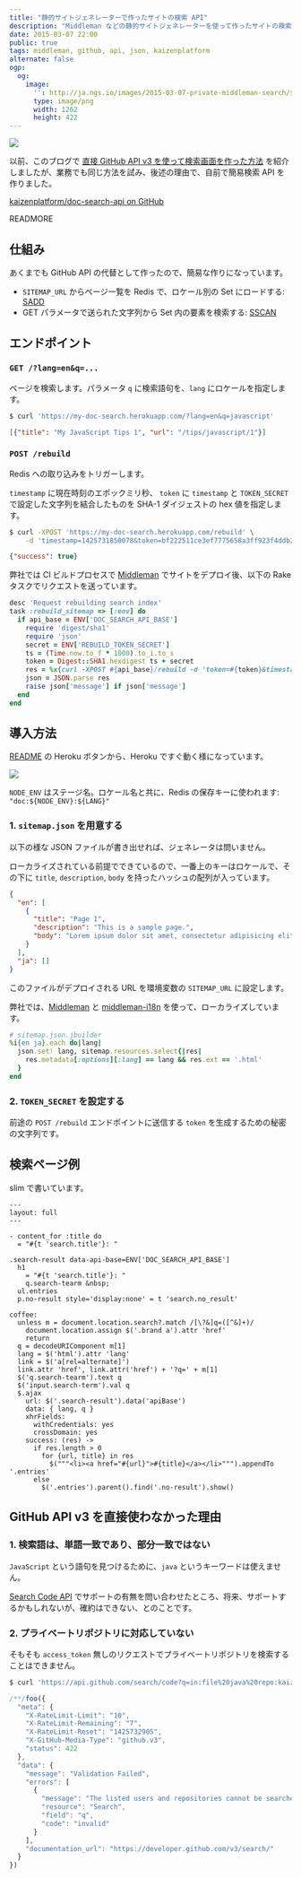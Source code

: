 ```yaml
---
title: "静的サイトジェネレーターで作ったサイトの検索 API"
description: "Middleman などの静的サイトジェネレーターを使って作ったサイトの検索 API を作りました"
date: 2015-03-07 22:00
public: true
tags: middleman, github, api, json, kaizenplatform
alternate: false
ogp:
  og:
    image:
      '': http://ja.ngs.io/images/2015-03-07-private-middleman-search/screen1.png
      type: image/png
      width: 1262
      height: 422
---
```


![](2015-03-07-private-middleman-search/screen1.png)

以前、このブログで [直接 GitHub API v3 を使って検索画面を作った方法][prev] を紹介しましたが、業務でも同じ方法を試み、後述の理由で、自前で簡易検索 API を作りました。

[kaizenplatform/doc-search-api on GitHub][repo]

READMORE

## 仕組み

あくまでも GitHub API の代替として作ったので、簡易な作りになっています。

- `SITEMAP_URL` からページ一覧を Redis で、ロケール別の Set にロードする: [SADD]
- GET パラメータで送られた文字列から Set 内の要素を検索する: [SSCAN]

## エンドポイント

### `GET /?lang=en&q=...`

ページを検索します。パラメータ `q` に検索語句を、`lang` にロケールを指定します。

```bash
$ curl 'https://my-doc-search.herokuapp.com/?lang=en&q=javascript'
```

```json
[{"title": "My JavaScript Tips 1", "url": "/tips/javascript/1"}]
```

### `POST /rebuild`

Redis への取り込みをトリガーします。

`timestamp` に現在時刻のエポックミリ秒、 `token` に `timestamp` と `TOKEN_SECRET` で設定した文字列を結合したものを SHA-1 ダイジェストの hex 値を指定します。

```bash
$ curl -XPOST 'https://my-doc-search.herokuapp.com/rebuild' \
    -d 'timestamp=1425731850078&token=bf222511ce3ef7775658a3ff923f4ddb25fe0d12'
```

```json
{"success": true}
```

弊社では CI ビルドプロセスで [Middleman] でサイトをデプロイ後、以下の Rake タスクでリクエストを送っています。

```rb
desc 'Request rebuilding search index'
task :rebuild_sitemap => [:env] do
  if api_base = ENV['DOC_SEARCH_API_BASE']
    require 'digest/sha1'
    require 'json'
    secret = ENV['REBUILD_TOKEN_SECRET']
    ts = (Time.now.to_f * 1000).to_i.to_s
    token = Digest::SHA1.hexdigest ts + secret
    res = %x{curl -XPOST #{api_base}/rebuild -d 'token=#{token}&timestamp=#{ts}'}
    json = JSON.parse res
    raise json['message'] if json['message']
  end
end
```

## 導入方法

[README] の Heroku ボタンから、Heroku ですぐ動く様になっています。

![](2015-03-07-private-middleman-search/screen2.png)

`NODE_ENV` はステージ名。ロケール名と共に、Redis の保存キーに使われます: `"doc:${NODE_ENV}:${LANG}"`

### 1. `sitemap.json` を用意する

以下の様な JSON ファイルが書き出せれば、ジェネレータは問いません。

ローカライズされている前提でできているので、一番上のキーはロケールで、その下に `title`, `description`, `body` を持ったハッシュの配列が入っています。

```json
{
  "en": [
    {
      "title": "Page 1",
      "description": "This is a sample page.",
      "body": "Lorem ipsum dolor sit amet, consectetur adipisicing elit"
    }
  ],
  "ja": []
}
```

このファイルがデプロイされる URL を環境変数の `SITEMAP_URL` に設定します。

弊社では、[Middleman] と [middleman-i18n] を使って、ローカライズしています。

```rb
# sitemap.json.jbuilder
%i{en ja}.each do|lang|
  json.set! lang, sitemap.resources.select{|res|
    res.metadata[:options][:lang] == lang && res.ext == '.html'
  }
end
```

### 2. `TOKEN_SECRET` を設定する

前途の `POST /rebuild` エンドポイントに送信する `token` を生成するための秘密の文字列です。

## 検索ページ例

slim で書いています。

```slim
---
layout: full
---

- content_for :title do
  = "#{t 'search.title'}: "

.search-result data-api-base=ENV['DOC_SEARCH_API_BASE']
  h1
    = "#{t 'search.title'}: "
    q.search-tearm &nbsp;
  ul.entries
  p.no-result style='display:none' = t 'search.no_result'

coffee:
  unless m = document.location.search?.match /[\?&]q=([^&]+)/
    document.location.assign $('.brand a').attr 'href'
    return
  q = decodeURIComponent m[1]
  lang = $('html').attr 'lang'
  link = $('a[rel=alternate]')
  link.attr 'href', link.attr('href') + '?q=' + m[1]
  $('q.search-tearm').text q
  $('input.search-term').val q
  $.ajax
    url: $('.search-result').data('apiBase')
    data: { lang, q }
    xhrFields:
      withCredentials: yes
      crossDomain: yes
    success: (res) ->
      if res.length > 0
        for {url, title} in res
          $("""<li><a href="#{url}">#{title}</a></li>""").appendTo '.entries'
      else
        $('.entries').parent().find('.no-result').show()
```

## GitHub API v3 を直接使わなかった理由

### 1. 検索語は、単語一致であり、部分一致ではない

`JavaScript` という語句を見つけるために、`java` というキーワードは使えません。

[Search Code API] でサポートの有無を問い合わせたところ、将来、サポートするかもしれないが、確約はできない、とのことです。

### 2. プライベートリポジトリに対応していない

そもそも `access_token` 無しのリクエストでプライベートリポジトリを検索することはできません。

```bash
$ curl 'https://api.github.com/search/code?q=in:file%20java%20repo:kaizenplatform/super-secret-project&callback=foo'
```

```js
/**/foo({
  "meta": {
    "X-RateLimit-Limit": "10",
    "X-RateLimit-Remaining": "7",
    "X-RateLimit-Reset": "1425732905",
    "X-GitHub-Media-Type": "github.v3",
    "status": 422
  },
  "data": {
    "message": "Validation Failed",
    "errors": [
      {
        "message": "The listed users and repositories cannot be searched either because the resources do not exist or you do not have permission to view them.",
        "resource": "Search",
        "field": "q",
        "code": "invalid"
      }
    ],
    "documentation_url": "https://developer.github.com/v3/search/"
  }
})
```

[prev]: /2015/01/02/middleman-blog-search/
[repo]: https://github.com/kaizenplatform/doc-search-api
[middleman-i18n]: https://middlemanapp.com/jp/advanced/localization/
[Middleman]: https://middlemanapp.com/jp/
[README]: https://github.com/kaizenplatform/doc-search-api#readme
[SADD]: http://redis.io/commands/sadd
[SSCAN]: http://redis.io/commands/scan
[Search Code API]: https://developer.github.com/v3/search/#search-code
